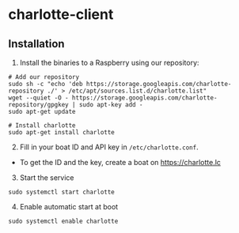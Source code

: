 # charlotte-client

## Installation

1. Install the binaries to a Raspberry using our repository: 

```
# Add our repository
sudo sh -c "echo 'deb https://storage.googleapis.com/charlotte-repository ./' > /etc/apt/sources.list.d/charlotte.list"
wget --quiet -O - https://storage.googleapis.com/charlotte-repository/gpgkey | sudo apt-key add -
sudo apt-get update

# Install charlotte
sudo apt-get install charlotte
```

2. Fill in your boat ID and API key in `/etc/charlotte.conf`.

- To get the ID and the key, create a boat on https://charlotte.lc

3. Start the service 

```
sudo systemctl start charlotte
```

4. Enable automatic start at boot

```
sudo systemctl enable charlotte
```

